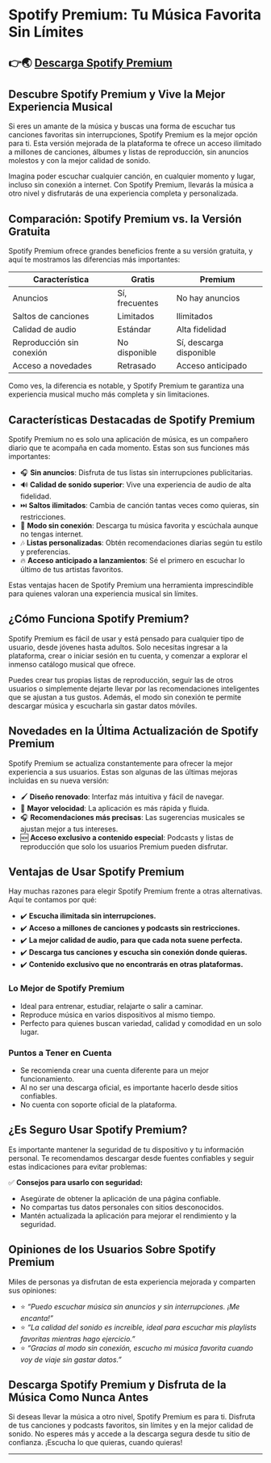 # Spotify Premium: Tu Música Favorita Sin Límites

## 👉🌏 [Descarga Spotify Premium](https://apkmodjoy.net/es/spotify-premium/)

## Descubre Spotify Premium y Vive la Mejor Experiencia Musical

Si eres un amante de la música y buscas una forma de escuchar tus canciones favoritas sin interrupciones, Spotify Premium es la mejor opción para ti. Esta versión mejorada de la plataforma te ofrece un acceso ilimitado a millones de canciones, álbumes y listas de reproducción, sin anuncios molestos y con la mejor calidad de sonido.

Imagina poder escuchar cualquier canción, en cualquier momento y lugar, incluso sin conexión a internet. Con Spotify Premium, llevarás la música a otro nivel y disfrutarás de una experiencia completa y personalizada.

## Comparación: Spotify Premium vs. la Versión Gratuita

Spotify Premium ofrece grandes beneficios frente a su versión gratuita, y aquí te mostramos las diferencias más importantes:

| Característica              | Gratis                      | Premium                    |
|-----------------------------|-----------------------------|----------------------------|
| Anuncios                    | Sí, frecuentes              | No hay anuncios            |
| Saltos de canciones         | Limitados                  | Ilimitados                 |
| Calidad de audio            | Estándar                   | Alta fidelidad             |
| Reproducción sin conexión   | No disponible               | Sí, descarga disponible    |
| Acceso a novedades          | Retrasado                  | Acceso anticipado          |

Como ves, la diferencia es notable, y Spotify Premium te garantiza una experiencia musical mucho más completa y sin limitaciones.

## Características Destacadas de Spotify Premium

Spotify Premium no es solo una aplicación de música, es un compañero diario que te acompaña en cada momento. Estas son sus funciones más importantes:

- 🎧 **Sin anuncios**: Disfruta de tus listas sin interrupciones publicitarias.
- 🔊 **Calidad de sonido superior**: Vive una experiencia de audio de alta fidelidad.
- ⏭️ **Saltos ilimitados**: Cambia de canción tantas veces como quieras, sin restricciones.
- 📲 **Modo sin conexión**: Descarga tu música favorita y escúchala aunque no tengas internet.
- 🎶 **Listas personalizadas**: Obtén recomendaciones diarias según tu estilo y preferencias.
- 🔥 **Acceso anticipado a lanzamientos**: Sé el primero en escuchar lo último de tus artistas favoritos.

Estas ventajas hacen de Spotify Premium una herramienta imprescindible para quienes valoran una experiencia musical sin límites.

## ¿Cómo Funciona Spotify Premium?

Spotify Premium es fácil de usar y está pensado para cualquier tipo de usuario, desde jóvenes hasta adultos. Solo necesitas ingresar a la plataforma, crear o iniciar sesión en tu cuenta, y comenzar a explorar el inmenso catálogo musical que ofrece.

Puedes crear tus propias listas de reproducción, seguir las de otros usuarios o simplemente dejarte llevar por las recomendaciones inteligentes que se ajustan a tus gustos. Además, el modo sin conexión te permite descargar música y escucharla sin gastar datos móviles.

## Novedades en la Última Actualización de Spotify Premium

Spotify Premium se actualiza constantemente para ofrecer la mejor experiencia a sus usuarios. Estas son algunas de las últimas mejoras incluidas en su nueva versión:

- 🖌️ **Diseño renovado**: Interfaz más intuitiva y fácil de navegar.
- 🚀 **Mayor velocidad**: La aplicación es más rápida y fluida.
- 🎧 **Recomendaciones más precisas**: Las sugerencias musicales se ajustan mejor a tus intereses.
- 🆕 **Acceso exclusivo a contenido especial**: Podcasts y listas de reproducción que solo los usuarios Premium pueden disfrutar.

## Ventajas de Usar Spotify Premium

Hay muchas razones para elegir Spotify Premium frente a otras alternativas. Aquí te contamos por qué:

- ✔️ **Escucha ilimitada sin interrupciones.**
- ✔️ **Acceso a millones de canciones y podcasts sin restricciones.**
- ✔️ **La mejor calidad de audio, para que cada nota suene perfecta.**
- ✔️ **Descarga tus canciones y escucha sin conexión donde quieras.**
- ✔️ **Contenido exclusivo que no encontrarás en otras plataformas.**

### Lo Mejor de Spotify Premium
- Ideal para entrenar, estudiar, relajarte o salir a caminar.
- Reproduce música en varios dispositivos al mismo tiempo.
- Perfecto para quienes buscan variedad, calidad y comodidad en un solo lugar.

### Puntos a Tener en Cuenta
- Se recomienda crear una cuenta diferente para un mejor funcionamiento.
- Al no ser una descarga oficial, es importante hacerlo desde sitios confiables.
- No cuenta con soporte oficial de la plataforma.


## ¿Es Seguro Usar Spotify Premium?

Es importante mantener la seguridad de tu dispositivo y tu información personal. Te recomendamos descargar desde fuentes confiables y seguir estas indicaciones para evitar problemas:

✅ **Consejos para usarlo con seguridad:**  
- Asegúrate de obtener la aplicación de una página confiable.  
- No compartas tus datos personales con sitios desconocidos.  
- Mantén actualizada la aplicación para mejorar el rendimiento y la seguridad.

## Opiniones de los Usuarios Sobre Spotify Premium

Miles de personas ya disfrutan de esta experiencia mejorada y comparten sus opiniones:

- ⭐ *“Puedo escuchar música sin anuncios y sin interrupciones. ¡Me encanta!”*  
- ⭐ *“La calidad del sonido es increíble, ideal para escuchar mis playlists favoritas mientras hago ejercicio.”*  
- ⭐ *“Gracias al modo sin conexión, escucho mi música favorita cuando voy de viaje sin gastar datos.”*

## Descarga Spotify Premium y Disfruta de la Música Como Nunca Antes

Si deseas llevar la música a otro nivel, Spotify Premium es para ti. Disfruta de tus canciones y podcasts favoritos, sin límites y en la mejor calidad de sonido. No esperes más y accede a la descarga segura desde tu sitio de confianza. ¡Escucha lo que quieras, cuando quieras!

---

